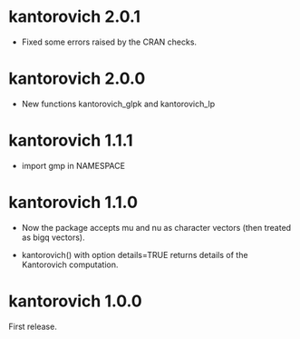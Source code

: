# kantorovich 2.0.1

* Fixed some errors raised by the CRAN checks.


# kantorovich 2.0.0

* New functions kantorovich_glpk and kantorovich_lp


# kantorovich 1.1.1

* import gmp in NAMESPACE


# kantorovich 1.1.0

* Now the package accepts mu and nu as character vectors (then treated as bigq vectors).

* kantorovich() with option details=TRUE returns details of the Kantorovich computation.


# kantorovich 1.0.0

First release.


